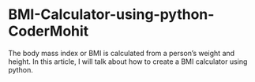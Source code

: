 # BMI-Calculator-using-python-CoderMohit
The body mass index or BMI is calculated from a person’s weight and height. In this article, I will talk about how to create a BMI calculator using python.
